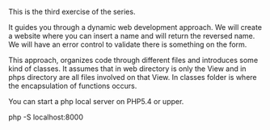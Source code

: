 This is the third exercise of the series.

It guides you through a dynamic web development approach.
We will create a website where you can insert a name and will return the reversed name.
We will have an error control to validate there is something on the form.

This approach, organizes code through different files and introduces some kind of classes.
It assumes that in web directory is only the View and in phps directory are all files involved on that View.
In classes folder is where the encapsulation of functions occurs.

You can start a php local server on PHP5.4 or upper.

php -S localhost:8000